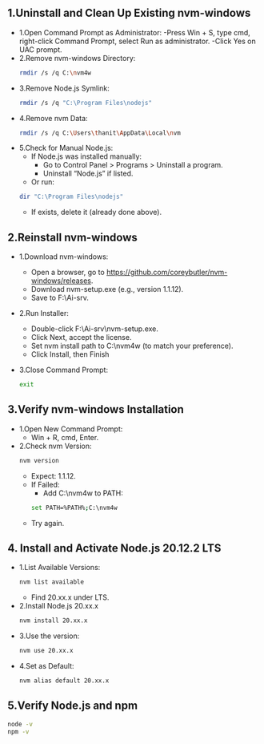 ## 1.Uninstall and Clean Up Existing nvm-windows
- 1.Open Command Prompt as Administrator:
  -Press Win + S, type cmd, right-click Command Prompt, select Run as administrator.
  -Click Yes on UAC prompt.
- 2.Remove nvm-windows Directory:
  ```bash
  rmdir /s /q C:\nvm4w
  ```
- 3.Remove Node.js Symlink:
  ```bash
  rmdir /s /q "C:\Program Files\nodejs"
  ```
- 4.Remove nvm Data:
  ```bash
  rmdir /s /q C:\Users\thanit\AppData\Local\nvm
  ```
- 5.Check for Manual Node.js:
  - If Node.js was installed manually:
    - Go to Control Panel > Programs > Uninstall a program.
    - Uninstall “Node.js” if listed.
  - Or run:
  ```bash
  dir "C:\Program Files\nodejs"
  ```
  - If exists, delete it (already done above).

## 2.Reinstall nvm-windows
- 1.Download nvm-windows:
    - Open a browser, go to https://github.com/coreybutler/nvm-windows/releases.
    - Download nvm-setup.exe (e.g., version 1.1.12).
    - Save to F:\Ai-srv.

- 2.Run Installer:
    - Double-click F:\Ai-srv\nvm-setup.exe.
    - Click Next, accept the license.
    - Set nvm install path to C:\nvm4w (to match your preference).
    - Click Install, then Finish

- 3.Close Command Prompt:
  ```bash
  exit
  ```
## 3.Verify nvm-windows Installation
- 1.Open New Command Prompt:
  - Win + R, cmd, Enter.
- 2.Check nvm Version:
  ```bash
  nvm version
  ```
  - Expect: 1.1.12.
  - If Failed:
    - Add C:\nvm4w to PATH:
    ```bash
    set PATH=%PATH%;C:\nvm4w
    ```
  - Try again.

## 4. Install and Activate Node.js 20.12.2 LTS
  - 1.List Available Versions:
    ```bash
    nvm list available
    ```
    - Find 20.xx.x under LTS.
  - 2.Install Node.js 20.xx.x
    ```bash
    nvm install 20.xx.x
    ```
  - 3.Use the version:
    ```bash
    nvm use 20.xx.x
    ```
  - 4.Set as Default:
    ```bash
    nvm alias default 20.xx.x
    ```

## 5.Verify Node.js and npm
  ```bash
  node -v
  npm -v
  ```




    






  


 




